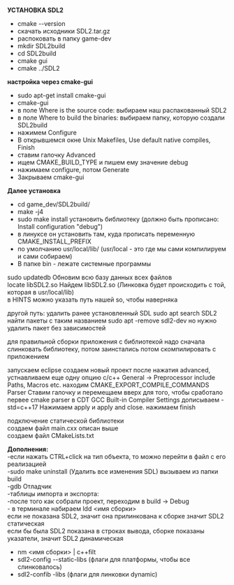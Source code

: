 <b>УСТАНОВКА SDL2</b><br>
<ul>
<li>cmake --version</li>
<li>скачать исходники SDL2.tar.gz</li>
<li>распоковать в папку game-dev</li>
<li>mkdir SDL2build</li>
<li>cd SDL2build</li>
<li>cmake gui</li>
<li>cmake ../SDL2</li>
</ul>
<b>настройка через cmake-gui</b><br>
<ul>
<li>sudo apt-get install cmake-gui</li>
<li>cmake-gui</li>
<li>в поле Where is the source code: выбираем наш распакованный SDL2</li>
<li>в поле Where to build the binaries: выбираем папку, которую создали SDL2build</li>
<li>нажимем Configure</li>
<li>В открывшемся окне Unix Makefiles, Use default native compiles, Finish</li>
<li>ставим галочку Advanced</li>
<li>ищем CMAKE_BUILD_TYPE и пишем ему значение debug</li>
<li>нажимаем configure, потом Generate</li>
<li>Закрываем cmake-gui</li>
</ul>

<b>Далее установка</b><br>
<ul>
<li>cd game_dev/SDL2build/</li>
<li>make -j4 </li>
<li>sudo make install установить библиотеку
(должно быть прописано: Install configuration "debug")</li>
<li>в линуксе он установить там, куда прописать переменную CMAKE_INSTALL_PREFIX</li>
<li>по умолчанию usr/local/lib/ (usr/local - это где мы сами компилируем и сами собираем)</li>
<li>В папке bin - лежате системные программы</li>
</ul>

sudo updatedb Обновим всю базу данных всех файлов<br>
locate libSDL2.so Найдем libSDL2.so (Линковка будет происходить с той, которая в usr/local/lib)<br>
в HINTS можно указать путь нашей so, чтобы наверняка<br>

другой путь:
удалить ранее установленный SDL
sudo apt search SDL2 найти пакеты с таким названием
sudo apt -remove sdl2-dev
но нужно удалить пакет без зависимостей

для правильной сборки приложения с библиотекой
надо сначала слинковать библиотеку, потом заинстались
потом скомпилировать с приложением

запускаем eclipse
создаем новый проект
после нажатия advanced, устнавливаем еще одну опцию
c/c++ General -> Preprocessor include Paths, Macros etc.
находим СMAKE_EXPORT_COMPILE_COMMANDS Parser Ставим галочку и перемещаем вверх
для того, чтобы сработало первее cmake parser
в CDT GCC Built-in Compiler Settings дописываем -std=c++17
Нажимаем apply и apply and close. нажимаем finish

подключение статической библиотеки<br>
создаем файл main.cxx описан выше<br>
создаем файл CMakeLists.txt<br>


<b>Дополнения:</b><br>
-если нажать CTRL+click на тип объекта, то можно перейти в файл с его реализацией<br>
-sudo make uninstall (Удалить все изменения SDL) вызываем из папки build<br>
-gdb Отладчик<br>
-таблицы импорта и экспорта:<br>
    -после того как собрали проект, переходим в build -> Debug<br>
    - в терминале набираем ldd <имя сборки><br>
    если не показана SDL2, значит она прилинкована к сборке значит SDL2 статическая<br>
    если бы была SDL2 показана в строках вывода, сборке показаны указатели, значит SDL2 динамическая<br>
- nm <имя сборки> | c++filt<br>
- sdl2-config --static-libs (флаги для платформы, чтобы все слинковалось)<br>
- sdl2-confib -libs (флаги для линковки dynamic)<br>
